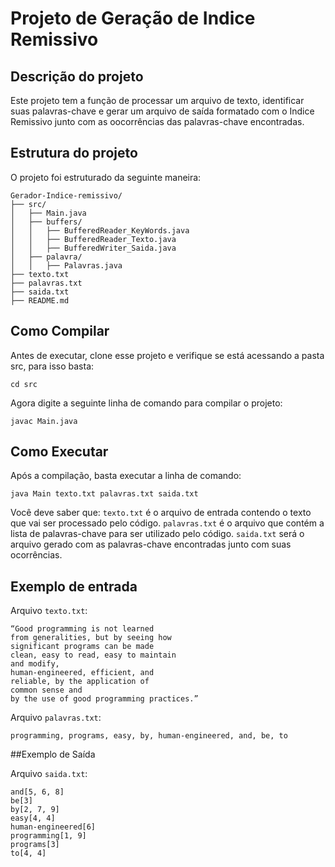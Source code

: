 # Projeto de Geração de Indice Remissivo

## Descrição do projeto

Este projeto tem a função de processar um arquivo de texto, identificar suas palavras-chave e gerar um arquivo de saída formatado com o Indice Remissivo junto com as oocorrências das palavras-chave encontradas.

## Estrutura do projeto

O projeto foi estruturado da seguinte maneira:
```
Gerador-Indice-remissivo/
├── src/
│   ├── Main.java
│   ├── buffers/
│   │   ├── BufferedReader_KeyWords.java
│   │   ├── BufferedReader_Texto.java
│   │   ├── BufferedWriter_Saida.java
│   ├── palavra/
│   │   ├── Palavras.java
├── texto.txt
├── palavras.txt
├── saida.txt
├── README.md
```

## Como Compilar

Antes de executar, clone esse projeto e verifique se está acessando a pasta src, para isso basta:
```
cd src
```
Agora digite a seguinte linha de comando para compilar o projeto:
```
javac Main.java
```

## Como Executar

Após a compilação, basta executar a linha de comando:
```
java Main texto.txt palavras.txt saida.txt
```

Você deve saber que:
`texto.txt` é o arquivo de entrada contendo o texto que vai ser processado pelo código.
`palavras.txt` é o arquivo que contém a lista de palavras-chave para ser utilizado pelo código.
`saida.txt` será o arquivo gerado com as palavras-chave encontradas junto com suas ocorrências.

## Exemplo de entrada

Arquivo `texto.txt`:
```
“Good programming is not learned
from generalities, but by seeing how
significant programs can be made
clean, easy to read, easy to maintain
and modify,
human-engineered, efficient, and
reliable, by the application of
common sense and
by the use of good programming practices.”
```
Arquivo `palavras.txt`:
```
programming, programs, easy, by, human-engineered, and, be, to
```

##Exemplo de Saída

Arquivo `saida.txt`:
```
and[5, 6, 8]
be[3]
by[2, 7, 9]
easy[4, 4]
human-engineered[6]
programming[1, 9]
programs[3]
to[4, 4]
```



